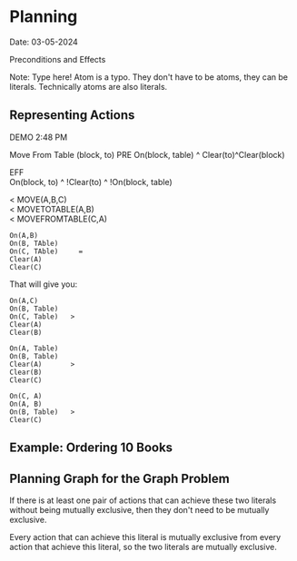# Planning  
Date: 03-05-2024

Preconditions and Effects

Note: Type here! Atom is a typo. They don't have to be atoms, they can be literals. Technically atoms are also literals.


## Representing Actions
DEMO
2:48 PM 

Move From Table (block, to)
PRE
On(block, table) ^ Clear(to)^Clear(block)  

EFF  
On(block, to) ^ !Clear(to) ^ !On(block, table)

< MOVE(A,B,C)  
< MOVETOTABLE(A,B)  
< MOVEFROMTABLE(C,A)

```
On(A,B)  
On(B, TAble)    
On(C, TAble)     =
Clear(A)    
Clear(C)  
```
That will give you:
```  
On(A,C)  
On(B, Table)  
On(C, Table)   >
Clear(A)  
Clear(B)  
```  
```
On(A, Table)  
On(B, Table)  
Clear(A)       >
Clear(B)  
Clear(C)  
```   
```
On(C, A)  
On(A, B)  
On(B, Table)   >
Clear(C)  
```

## Example: Ordering 10 Books


## Planning Graph for the Graph Problem  
If there is at least one pair of actions that can achieve these two literals without being mutually exclusive, then they don't need to be mutually exclusive.  

Every action that can achieve this literal is mutually exclusive from every action that achieve this literal, so the two literals are mutually exclusive.